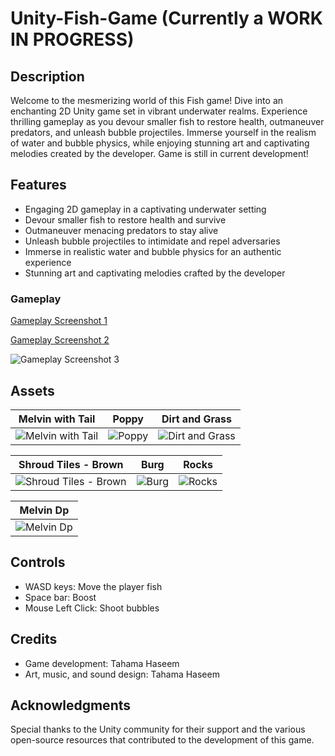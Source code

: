 

# Unity-Fish-Game (Currently a WORK IN PROGRESS)

## Description
Welcome to the mesmerizing world of this Fish game! Dive into an enchanting 2D Unity game set in vibrant underwater realms. Experience thrilling gameplay as you devour smaller fish to restore health, outmaneuver predators, and unleash bubble projectiles. Immerse yourself in the realism of water and bubble physics, while enjoying stunning art and captivating melodies created by the developer. Game is still in current development!

## Features
- Engaging 2D gameplay in a captivating underwater setting
- Devour smaller fish to restore health and survive
- Outmaneuver menacing predators to stay alive
- Unleash bubble projectiles to intimidate and repel adversaries
- Immerse in realistic water and bubble physics for an authentic experience
- Stunning art and captivating melodies crafted by the developer

### Gameplay

[Gameplay Screenshot 1](https://github.com/tahamahaseem/Unity-Fish-Game/assets/52297139/4ac2712c-082e-4681-928e-f1ad64b52b91)

[Gameplay Screenshot 2](https://github.com/tahamahaseem/Unity-Fish-Game/assets/52297139/ad3ecf63-fc69-495a-97bb-349aa4b7a41e)

![Gameplay Screenshot 3](https://github.com/tahamahaseem/Unity-Fish-Game/assets/52297139/1be1e661-8b3d-44fb-b269-c1d8e2b2a007)

## Assets

| Melvin with Tail              | Poppy                       | Dirt and Grass               |
|------------------------------|-----------------------------|------------------------------|
| ![Melvin with Tail](https://github.com/tahamahaseem/Unity-Fish-Game/assets/52297139/ecb6f5b0-1201-49a2-99a8-8dbaf83a5940) | ![Poppy](https://github.com/tahamahaseem/Unity-Fish-Game/assets/52297139/d8fcc3d7-38ab-45e9-aad7-c344db6ae101) | ![Dirt and Grass](https://github.com/tahamahaseem/Unity-Fish-Game/assets/52297139/5f4c326c-96e8-43cd-b958-e9386989c5a1) |

| Shroud Tiles - Brown          | Burg                        | Rocks                        |
|------------------------------|-----------------------------|------------------------------|
| ![Shroud Tiles - Brown](https://github.com/tahamahaseem/Unity-Fish-Game/assets/52297139/0f67de09-fb3b-4386-a700-c7e2ad9e5612) | ![Burg](https://github.com/tahamahaseem/Unity-Fish-Game/assets/52297139/5750de76-700a-4fa2-970f-3300dc6cff84) | ![Rocks](https://github.com/tahamahaseem/Unity-Fish-Game/assets/52297139/6d22d1b9-af7b-40ee-a01f-b208e7f40fe7) |

| Melvin Dp                     |
|------------------------------|
| ![Melvin Dp](https://github.com/tahamahaseem/Unity-Fish-Game/assets/52297139/63f56c7c-89fd-4583-bd4a-9ad880df9dbe) |


## Controls
- WASD keys: Move the player fish
- Space bar: Boost
- Mouse Left Click: Shoot bubbles

## Credits
- Game development: Tahama Haseem
- Art, music, and sound design: Tahama Haseem

## Acknowledgments
Special thanks to the Unity community for their support and the various open-source resources that contributed to the development of this game.
